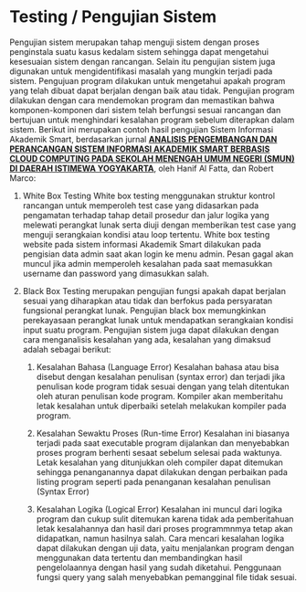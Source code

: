 # Testing / Pengujian Sistem
Pengujian sistem merupakan tahap menguji sistem dengan proses penginstala suatu kasus kedalam sistem sehingga dapat mengetahui kesesuaian sistem dengan rancangan. Selain itu pengujian sistem juga digunakan untuk mengidentifikasi masalah yang mungkin terjadi pada sistem.
Pengujuan program dilakukan untuk mengetahui apakah program yang telah dibuat dapat berjalan dengan baik atau tidak. Pengujian program dilakukan dengan cara mendemokan program dan memastikan bahwa komponen-komponen dari sistem telah berfungsi sesuai rancangan dan bertujuan untuk menghindari kesalahan program sebelum diterapkan dalam sistem. Berikut ini merupakan contoh hasil pengujian Sistem Informasi Akademik Smart, berdasarkan jurnal  [**ANALISIS PENGEMBANGAN DAN PERANCANGAN SISTEM INFORMASI AKADEMIK SMART BERBASIS CLOUD COMPUTING PADA SEKOLAH MENENGAH UMUM NEGERI (SMUN) DI DAERAH ISTIMEWA YOGYAKARTA**](https://academic.microsoft.com/paper/2341724328/reference/search?q=ANALISIS%20PENGEMBANGAN%20DAN%20PERANCANGAN%20SISTEM%20INFORMASI%20AKADEMIK%20SMART%20BERBASIS%20CLOUD%20COMPUTING%20PADA%20SEKOLAH%20MENENGAH%20UMUM%20NEGERI%20(SMUN)%20DI%20DAERAH%20ISTIMEWA%20YOGYAKARTA&qe=Or(Id%253D3081659139%252CId%253D2165464232%252CId%253D2756041344%252CId%253D2742252089%252CId%253D2093945450)&f=&orderBy=0), oleh Hanif Al Fatta, dan Robert Marco:

1. White Box Testing
White box testing menggunakan struktur kontrol rancangan untuk memperoleh test case yang didasarkan pada pengamatan terhadap tahap detail prosedur dan jalur logika yang melewati perangkat lunak serta diuji dengan memberikan test case yang menguji serangkaian kondisi atau loop tertentu. White box testing website pada sistem informasi Akademik Smart dilakukan pada pengisian data admin saat akan login ke menu admin. Pesan gagal akan muncul jika admin memperoleh kesalahan pada saat memasukkan username dan password yang dimasukkan salah.

2. Black Box Testing merupakan pengujian fungsi apakah dapat berjalan sesuai yang diharapkan atau tidak dan berfokus pada persyaratan fungsional perangkat lunak. Pengujian black box memungkinkan perekayasaan perangkat lunak untuk mendapatkan serangkaian kondisi input suatu program. Pengujian sistem juga dapat dilakukan dengan cara menganalisis kesalahan yang ada, kesalahan yang dimaksud adalah sebagai berikut:

	1. Kesalahan Bahasa (Language Error)
	Kesalahan bahasa atau bisa disebut dengan kesalahan penulisan (syntax error) dan terjadi jika penulisan kode program tidak sesuai dengan yang telah ditentukan oleh aturan penulisan kode program. Kompiler akan memberitahu letak kesalahan untuk diperbaiki setelah melakukan kompiler pada program.

	2. Kesalahan Sewaktu Proses (Run-time Error)
	Kesalahan ini biasanya terjadi pada saat executable program dijalankan dan menyebabkan proses program berhenti sesaat sebelum selesai pada waktunya. Letak kesalahan yang ditunjukkan oleh compiler dapat ditemukan sehingga penanganannya dapat dilakukan dengan perbaikan pada listing program seperti pada penanganan kesalahan penulisan (Syntax Error)

	3. Kesalahan Logika (Logical Error)
	Kesalahan ini muncul dari logika program dan cukup sulit ditemukan karena tidak ada pemberitahuan letak kesalahannya dan hasil dari proses programmnmya tetap akan didapatkan, namun hasilnya salah. Cara mencari kesalahan logika dapat dilakukan dengan uji data, yaitu menjalankan program dengan menggunakan data tertentu dan membandingkan hasil pengelolaannya dengan hasil yang sudah diketahui. Penggunaan fungsi query yang salah menyebabkan pemangginal file tidak sesuai.